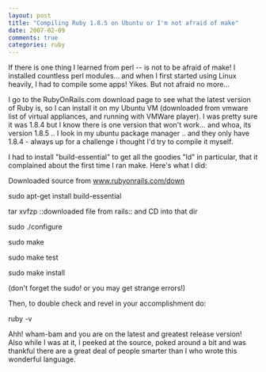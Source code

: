 ```yaml
---
layout: post
title: "Compiling Ruby 1.8.5 on Ubuntu or I'm not afraid of make"
date: 2007-02-09
comments: true
categories: ruby
---
```


If there is one thing I learned from perl -- is not to be afraid of make! I installed countless perl modules... and when I first started using Linux heavily, I had to compile some apps! Yikes. But not afraid no more...

I go to the RubyOnRails.com download page to see what the latest version of Ruby is, so I can install it on my Ubuntu VM (downloaded from vmware list of virtual appliances, and running with VMWare player). I was pretty sure it was 1.8.4 but I know there is one version that won't work... and whoa, its version 1.8.5 .. I look in my ubuntu package manager .. and they only have 1.8.4 - always up for a challenge i thought I'd try to compile it myself.

I had to install "build-essential" to get all the goodies "ld" in particular, that it complained about the first time I ran make. Here's what I did:

Downloaded source from www.rubyonrails.com/down

sudo apt-get install build-essential

tar xvfzp ::downloaded file from rails:: and CD into that dir

sudo ./configure

sudo make

sudo make test

sudo make install

(don't forget the sudo! or you may get strange errors!)

Then, to double check and revel in your accomplishment do:

ruby -v

Ahh! wham-bam and you are on the latest and greatest release version! Also while I was at it, I peeked at the source, poked around a bit and was thankful there are a great deal of people smarter than I who wrote this wonderful language.